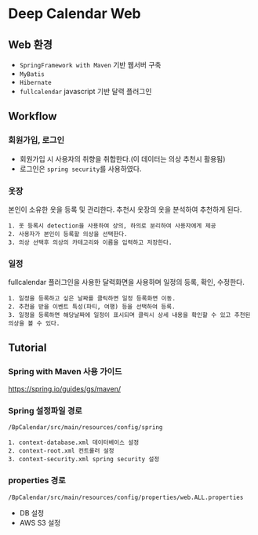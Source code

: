# Deep Calendar Web

## Web 환경
- `SpringFramework with Maven` 기반 웹서버 구축
- `MyBatis`
- `Hibernate`
- `fullcalendar` javascript 기반 달력 플러그인

## Workflow

### 회원가입, 로그인

- 회원가입 시 사용자의 취향을 취합한다.(이 데이터는 의상 추천시 활용됨)
- 로그인은 `spring security`를 사용하였다.

### 옷장

본인이 소유한 옷을 등록 및 관리한다. 
추천시 옷장의 옷을 분석하여 추천하게 된다.

    1. 옷 등록시 detection을 사용하여 상의, 하의로 분리하여 사용자에게 제공
    2. 사용자가 본인이 등록할 의상을 선택한다.  
    3. 의상 선택후 의상의 카테고리와 이름을 입력하고 저장한다.

### 일정
fullcalendar 플러그인을 사용한 달력화면을 사용하며 일정의 등록, 확인, 수정한다.  

    1. 일정을 등록하고 싶은 날짜를 클릭하면 일정 등록화면 이동.
    2. 추천을 받을 이벤트 특성(파티, 여행) 등을 선택하여 등록.
    3. 일정을 등록하면 해당날짜에 일정이 표시되며 클릭시 상세 내용을 확인할 수 있고 추천된 의상을 볼 수 있다.

## Tutorial

### Spring with Maven 사용 가이드
https://spring.io/guides/gs/maven/ 

### Spring 설정파일 경로 
```
/BpCalendar/src/main/resources/config/spring
```
    1. context-database.xml 데이터베이스 설정
    2. context-root.xml 컨트롤러 설정
    3. context-security.xml spring security 설정
  
### properties 경로 
```
/BpCalendar/src/main/resources/config/properties/web.ALL.properties
```
- DB 설정 
- AWS S3 설정

